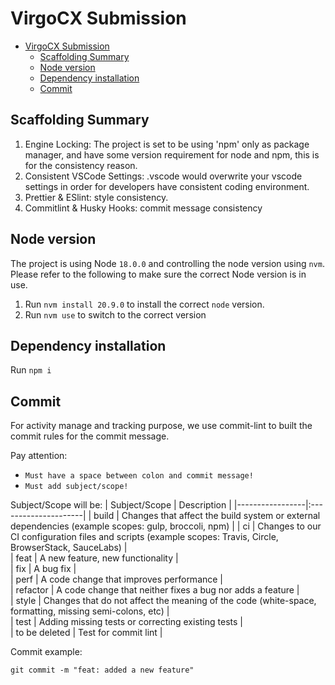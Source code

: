# VirgoCX Submission

- [VirgoCX Submission](#virgocx-submission)
  - [Scaffolding Summary](#scaffolding-summary)
  - [Node version](#node-version)
  - [Dependency installation](#dependency-installation)
  - [Commit](#commit)

## Scaffolding Summary

1. Engine Locking: The project is set to be using 'npm' only as package manager, and have some version requirement for node and npm, this is for the consistency reason.
2. Consistent VSCode Settings: .vscode would overwrite your vscode settings in order for developers have consistent coding environment.
3. Prettier & ESlint: style consistency.
4. Commitlint & Husky Hooks: commit message consistency

## Node version

The project is using Node `18.0.0` and controlling the node version using `nvm`.
Please refer to the following to make sure the correct Node version is in use.

1. Run `nvm install 20.9.0` to install the correct `node` version.
2. Run `nvm use` to switch to the correct version

## Dependency installation

Run `npm i`

## Commit

For activity manage and tracking purpose, we use commit-lint to built the commit rules for the commit message.

Pay attention:

- `Must have a space between colon and commit message!`
- `Must add subject/scope!`

Subject/Scope will be:
| Subject/Scope | Description |
|-----------------|:---------------------|
| build | Changes that affect the build system or external dependencies (example scopes: gulp, broccoli, npm) |
| ci | Changes to our CI configuration files and scripts (example scopes: Travis, Circle, BrowserStack, SauceLabs) |  
 | feat | A new feature, new functionality |  
 | fix | A bug fix |  
 | perf | A code change that improves performance |  
 | refactor | A code change that neither fixes a bug nor adds a feature |  
 | style | Changes that do not affect the meaning of the code (white-space, formatting, missing semi-colons, etc) |  
 | test | Adding missing tests or correcting existing tests |  
 | to be deleted | Test for commit lint |

Commit example:

```
git commit -m "feat: added a new feature"
```
